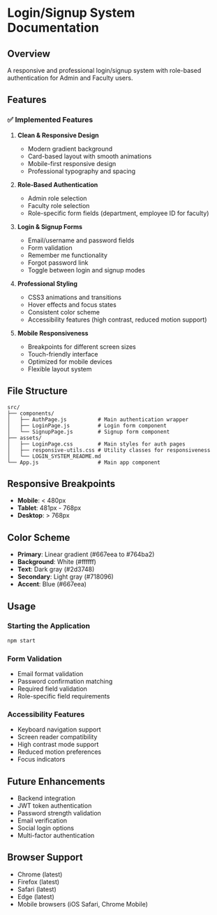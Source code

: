 # Login/Signup System Documentation

## Overview
A responsive and professional login/signup system with role-based authentication for Admin and Faculty users.

## Features

### ✅ Implemented Features
1. **Clean & Responsive Design**
   - Modern gradient background
   - Card-based layout with smooth animations
   - Mobile-first responsive design
   - Professional typography and spacing

2. **Role-Based Authentication**
   - Admin role selection
   - Faculty role selection
   - Role-specific form fields (department, employee ID for faculty)

3. **Login & Signup Forms**
   - Email/username and password fields
   - Form validation
   - Remember me functionality
   - Forgot password link
   - Toggle between login and signup modes

4. **Professional Styling**
   - CSS3 animations and transitions
   - Hover effects and focus states
   - Consistent color scheme
   - Accessibility features (high contrast, reduced motion support)

5. **Mobile Responsiveness**
   - Breakpoints for different screen sizes
   - Touch-friendly interface
   - Optimized for mobile devices
   - Flexible layout system

## File Structure
```
src/
├── components/
│   ├── AuthPage.js          # Main authentication wrapper
│   ├── LoginPage.js         # Login form component
│   └── SignupPage.js        # Signup form component
├── assets/
│   ├── LoginPage.css        # Main styles for auth pages
│   ├── responsive-utils.css # Utility classes for responsiveness
│   └── LOGIN_SYSTEM_README.md
└── App.js                   # Main app component
```

## Responsive Breakpoints
- **Mobile**: < 480px
- **Tablet**: 481px - 768px
- **Desktop**: > 768px

## Color Scheme
- **Primary**: Linear gradient (#667eea to #764ba2)
- **Background**: White (#ffffff)
- **Text**: Dark gray (#2d3748)
- **Secondary**: Light gray (#718096)
- **Accent**: Blue (#667eea)

## Usage

### Starting the Application
```bash
npm start
```

### Form Validation
- Email format validation
- Password confirmation matching
- Required field validation
- Role-specific field requirements

### Accessibility Features
- Keyboard navigation support
- Screen reader compatibility
- High contrast mode support
- Reduced motion preferences
- Focus indicators

## Future Enhancements
- Backend integration
- JWT token authentication
- Password strength validation
- Email verification
- Social login options
- Multi-factor authentication

## Browser Support
- Chrome (latest)
- Firefox (latest)
- Safari (latest)
- Edge (latest)
- Mobile browsers (iOS Safari, Chrome Mobile)